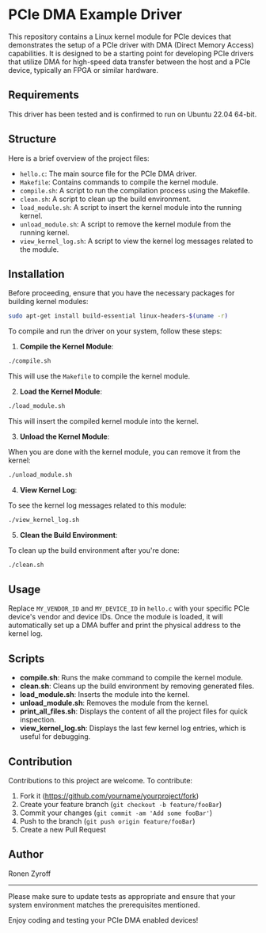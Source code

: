 # PCIe DMA Example Driver

This repository contains a Linux kernel module for PCIe devices that demonstrates the setup of a PCIe driver with DMA (Direct Memory Access) capabilities. It is designed to be a starting point for developing PCIe drivers that utilize DMA for high-speed data transfer between the host and a PCIe device, typically an FPGA or similar hardware.

## Requirements

This driver has been tested and is confirmed to run on Ubuntu 22.04 64-bit.

## Structure

Here is a brief overview of the project files:

- `hello.c`: The main source file for the PCIe DMA driver.
- `Makefile`: Contains commands to compile the kernel module.
- `compile.sh`: A script to run the compilation process using the Makefile.
- `clean.sh`: A script to clean up the build environment.
- `load_module.sh`: A script to insert the kernel module into the running kernel.
- `unload_module.sh`: A script to remove the kernel module from the running kernel.
- `view_kernel_log.sh`: A script to view the kernel log messages related to the module.

## Installation

Before proceeding, ensure that you have the necessary packages for building kernel modules:

```sh
sudo apt-get install build-essential linux-headers-$(uname -r)
```

To compile and run the driver on your system, follow these steps:

1. **Compile the Kernel Module**:

```bash
./compile.sh
```

This will use the `Makefile` to compile the kernel module.

2. **Load the Kernel Module**:

```bash
./load_module.sh
```

This will insert the compiled kernel module into the kernel.

3. **Unload the Kernel Module**:

When you are done with the kernel module, you can remove it from the kernel:

```bash
./unload_module.sh
```

4. **View Kernel Log**:

To see the kernel log messages related to this module:

```bash
./view_kernel_log.sh
```

5. **Clean the Build Environment**:

To clean up the build environment after you're done:

```bash
./clean.sh
```

## Usage

Replace `MY_VENDOR_ID` and `MY_DEVICE_ID` in `hello.c` with your specific PCIe device's vendor and device IDs. Once the module is loaded, it will automatically set up a DMA buffer and print the physical address to the kernel log.

## Scripts

- **compile.sh**: Runs the make command to compile the kernel module.
- **clean.sh**: Cleans up the build environment by removing generated files.
- **load_module.sh**: Inserts the module into the kernel.
- **unload_module.sh**: Removes the module from the kernel.
- **print_all_files.sh**: Displays the content of all the project files for quick inspection.
- **view_kernel_log.sh**: Displays the last few kernel log entries, which is useful for debugging.

## Contribution

Contributions to this project are welcome. To contribute:

1. Fork it (https://github.com/yourname/yourproject/fork)
2. Create your feature branch (`git checkout -b feature/fooBar`)
3. Commit your changes (`git commit -am 'Add some fooBar'`)
4. Push to the branch (`git push origin feature/fooBar`)
5. Create a new Pull Request

## Author

Ronen Zyroff

---

Please make sure to update tests as appropriate and ensure that your system environment matches the prerequisites mentioned.

Enjoy coding and testing your PCIe DMA enabled devices!
